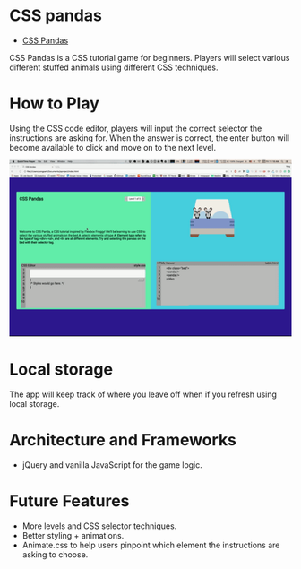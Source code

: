 # CSS pandas
+ [CSS Pandas](https://yongpark.github.io/CSS-Pandas/)

CSS Pandas is a CSS tutorial game for beginners. Players will select various different stuffed animals using different CSS techniques.

# How to Play
Using the CSS code editor, players will input the correct selector the instructions are asking for. When the answer is correct, the enter button will become available to click and move on to the next level.

<img src="./images/how_to_play.gif" style="width: 700px;"/>


# Local storage

The app will keep track of where you leave off when if you refresh using local storage.


# Architecture and Frameworks

* jQuery and vanilla JavaScript for the game logic.

# Future Features

* More levels and CSS selector techniques.
* Better styling + animations.
* Animate.css to help users pinpoint which element the instructions are asking to choose.
